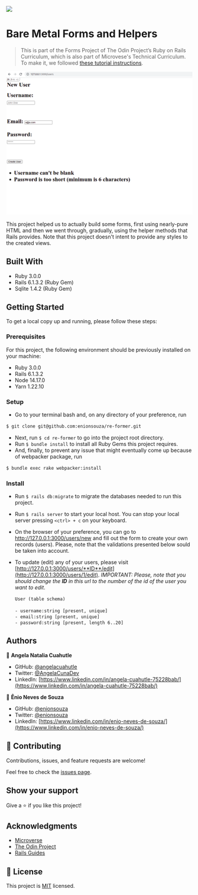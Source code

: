 ![](https://img.shields.io/badge/Microverse-blueviolet)

# Bare Metal Forms and Helpers

> This is part of the Forms Project of The Odin Project’s Ruby on Rails Curriculum, which is also part of Microvese's Technical Curriculum. To make it, we followed [these tutorial instructions](https://www.theodinproject.com/paths/full-stack-ruby-on-rails/courses/ruby-on-rails/lessons/forms).

![screenshot](./img/screenshot.png)

This project helped us to actually build some forms, first using nearly-pure HTML and then we went through, gradually, using the helper methods that Rails provides. Note that this project doesn't intent to provide any styles to the created views.

## Built With

- Ruby 3.0.0
- Rails 6.1.3.2 (Ruby Gem)
- Sqlite 1.4.2 (Ruby Gem)

## Getting Started

To get a local copy up and running, please follow these steps:

### Prerequisites

For this project, the following environment should be previously installed on your machine:

- Ruby 3.0.0
- Rails 6.1.3.2
- Node 14.17.0
- Yarn 1.22.10

### Setup

- Go to your terminal bash and, on any directory of your preference, run

```sh
$ git clone git@github.com:enionsouza/re-former.git
```

- Next, run `$ cd re-former` to go into the project root directory.
- Run `$ bundle install` to install all Ruby Gems this project requires.
- And, finally, to prevent any issue that might eventually come up because of webpacker package, run

```sh
$ bundle exec rake webpacker:install
```

### Install

- Run `$ rails db:migrate` to migrate the databases needed to run this project.
- Run `$ rails server` to start your local host. You can stop your local server pressing `<ctrl> + c` on your keyboard.
- On the browser of your preference, you can go to http://127.0.0.1:3000/users/new and fill out the form to create your own records (users). Please, note that the validations presented below sould be taken into account.
- To update (edit) any of your users, please visit [http://127.0.0.1:3000/users/**ID**/edit](http://127.0.0.1:3000/users/1/edit). _IMPORTANT: Please, note that you should change the **ID** in this url to the number of the id of the user you want to edit_.

      User (table schema)

      - username:string [present, unique]
      - email:string [present, unique]
      - password:string [present, length 6..20]

## Authors

👤 **Angela Natalia Cuahutle**

- GitHub: [@angelacuahutle](https://github.com/angelacuahutle/)
- Twitter: [@AngelaCunaDev](https://twitter.com/AngelaCunaDev)
- LinkedIn: [https://www.linkedin.com/in/angela-cuahutle-75228bab/](https://www.linkedin.com/in/angela-cuahutle-75228bab/)

👤 **Ênio Neves de Souza**

- GitHub: [@enionsouza](https://github.com/enionsouza)
- Twitter: [@enionsouza](https://twitter.com/enionsouza)
- LinkedIn: [https://www.linkedin.com/in/enio-neves-de-souza/](https://www.linkedin.com/in/enio-neves-de-souza/)

## 🤝 Contributing

Contributions, issues, and feature requests are welcome!

Feel free to check the [issues page](https://github.com/enionsouza/re-former/issues).

## Show your support

Give a ⭐️ if you like this project!

## Acknowledgments

- [Microverse](https://www.microverse.org/)
- [The Odin Project](https://www.theodinproject.com/)
- [Rails Guides](https://guides.rubyonrails.org/index.html)

## 📝 License

This project is [MIT](./LICENSE) licensed.
